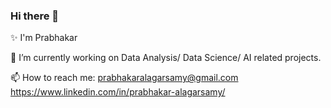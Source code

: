 ### Hi there 👋

✨ I'm Prabhakar

🔭 I’m currently working on Data Analysis/ Data Science/ AI related projects.

📫 How to reach me: prabhakaralagarsamy@gmail.com
                      https://www.linkedin.com/in/prabhakar-alagarsamy/
                      
